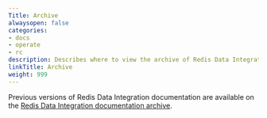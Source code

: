```yaml
---
Title: Archive
alwaysopen: false
categories:
- docs
- operate
- rc
description: Describes where to view the archive of Redis Data Integration documentation.
linkTitle: Archive
weight: 999
---
```


Previous versions of Redis Data Integration documentation are available on the [Redis Data Integration documentation archive](https://docs.redis.com/latest/rdi/). 
